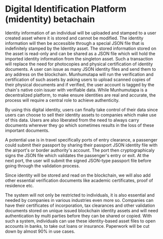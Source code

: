# Digital Identification Platform (midentity) betachain

Identity information of an individual will be uploaded and stamped to a user created asset where it is stored and cannot be modified. The identity information will then be accessible through a special JSON file that is indefinitely stamped by the Identity asset. The stored information stored on the asset is read-only and can be shared as a JSON file which will hold the imported identity information from the singleton asset. Such a transaction will replace the need for photocopies and physical certification of identity documents. A user can issue as many JSON identity files and send them to any address on the blockchain. Munhumutapa will run the verification and certification of such assets by asking users to upload scanned copies of their physical documents and if verified, the user account is tagged by the chain's native coin issuer with verifiable data. While Munhumutapa is a decentralized platform, to make ensure identities are real and accurate, the process will require a central role to achieve authenticity.

By using this digital identity, users can finally take control of their data since users can choose to sell their identity assets to companies which make use of this data. Users are also liberated from the need to always carry documents wherever they go which sometimes results in the loss of these important documents.

A potential use is in travel specifically ports of entry clearance, a passenger could submit their passport by sharing their passport JSON identity file with the airport's or border authority's account. The port then cryptographicaly signs the JSON file which validates the passenger's entry or exit. At the next port, the user will submit the signed JSON-type passport file before going through the validation process.

Since identity will be stored and read on the blockchain, we will also add other essential verification documents like academic certificates, proof of residence etc.

The system will not only be restricted to individuals, it is also essential and needed by companies in various industries even more so. Companies can have their certificates of incorporation, tax clearances and other validation documents stored on unique issued blockchain identity assets and will need authentication by multi parties before they can be shared or copied. 
With such a system, individuals can use these identity-based asset files to open accounts in banks, to take out loans or insurance. Paperwork will be cut down by almost 90% in use cases.
